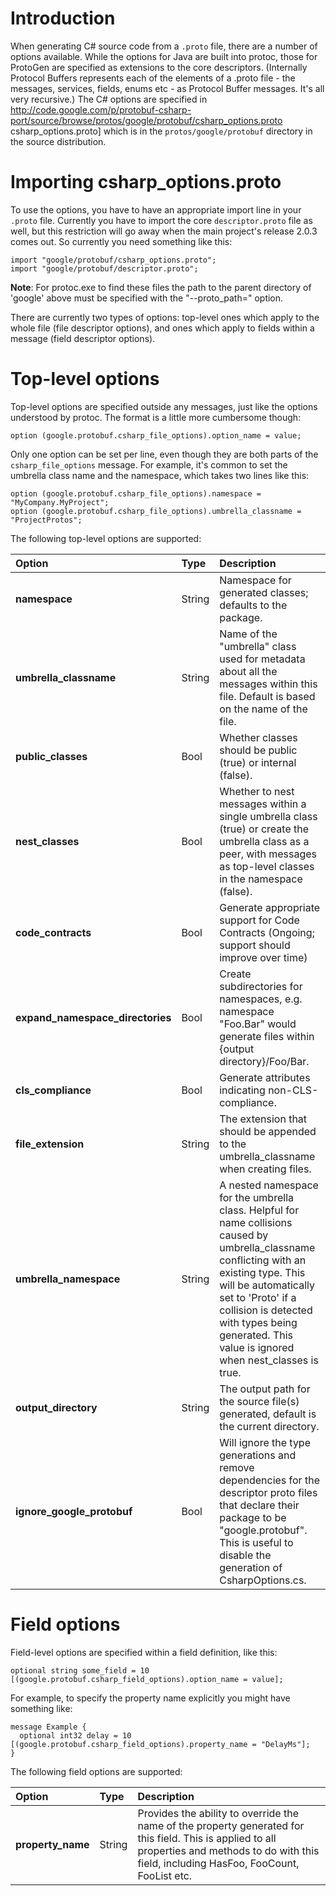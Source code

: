 # Introduction #

When generating C# source code from a `.proto` file, there are a number of options available. While the options for Java are built into protoc, those for ProtoGen are specified as extensions to the core descriptors. (Internally Protocol Buffers represents each of the elements of a .proto file - the messages, services, fields, enums etc - as Protocol Buffer messages. It's all very recursive.) The C# options are specified in http://code.google.com/p/protobuf-csharp-port/source/browse/protos/google/protobuf/csharp_options.proto csharp\_options.proto] which is in the `protos/google/protobuf` directory in the source distribution.

# Importing csharp\_options.proto #

To use the options, you have to have an appropriate import line in your `.proto` file. Currently you have to import the core `descriptor.proto` file as well, but this restriction will go away when the main project's release 2.0.3 comes out. So currently you need something like this:

```
import "google/protobuf/csharp_options.proto";
import "google/protobuf/descriptor.proto";
```

**Note**: For protoc.exe to find these files the path to the parent directory of 'google' above must be specified with the "--proto\_path=" option.

There are currently two types of options: top-level ones which apply to the whole file (file descriptor options), and ones which apply to fields within a message (field descriptor options).

# Top-level options #

Top-level options are specified outside any messages, just like the options understood by protoc. The format is a little more cumbersome though:

```
option (google.protobuf.csharp_file_options).option_name = value;
```

Only one option can be set per line, even though they are both parts of the `csharp_file_options` message. For example, it's common to set the umbrella class name and the namespace, which takes two lines like this:

```
option (google.protobuf.csharp_file_options).namespace = "MyCompany.MyProject";
option (google.protobuf.csharp_file_options).umbrella_classname = "ProjectProtos";
```

The following top-level options are supported:

| **Option** | **Type** | **Description** |
|:-----------|:---------|:----------------|
| **namespace** | String | Namespace for generated classes; defaults to the package. |
| **umbrella\_classname** | String | Name of the "umbrella" class used for metadata about all the messages within this file. Default is based on the name of the file. |
| **public\_classes** | Bool | Whether classes should be public (true) or internal (false). |
| **nest\_classes** | Bool | Whether to nest messages within a single umbrella class (true) or create the umbrella class as a peer, with messages as top-level classes in the namespace (false). |
| **code\_contracts** | Bool | Generate appropriate support for Code Contracts (Ongoing; support should improve over time) |
| **expand\_namespace\_directories** | Bool | Create subdirectories for namespaces, e.g. namespace "Foo.Bar" would generate files within {output directory}/Foo/Bar. |
| **cls\_compliance** | Bool | Generate attributes indicating non-CLS-compliance. |
| **file\_extension** | String | The extension that should be appended to the umbrella\_classname when creating files. |
| **umbrella\_namespace** | String | A nested namespace for the umbrella class.  Helpful for name collisions caused by umbrella\_classname conflicting with an existing type.  This will be automatically set to 'Proto' if a collision is detected with types being generated.  This value is ignored when nest\_classes is true. |
| **output\_directory** | String | The output path for the source file(s) generated, default is the current directory. |
| **ignore\_google\_protobuf** | Bool | Will ignore the type generations and remove dependencies for the descriptor proto files that declare their package to be "google.protobuf".  This is useful to disable the generation of CsharpOptions.cs. |

# Field options #

Field-level options are specified within a field definition, like this:

```
optional string some_field = 10 [(google.protobuf.csharp_field_options).option_name = value];
```

For example, to specify the property name explicitly you might have something like:

```
message Example {
  optional int32 delay = 10 [(google.protobuf.csharp_field_options).property_name = "DelayMs"];
}
```

The following field options are supported:

| **Option** | **Type** | **Description** |
|:-----------|:---------|:----------------|
| **property\_name** | String | Provides the ability to override the name of the property generated for this field. This is applied to all properties and methods to do with this field, including HasFoo, FooCount, FooList etc. |